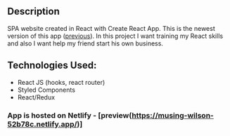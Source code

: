 ## Description
SPA website created in React with Create React App. This is the newest version of this app ([previous](https://github.com/kumiasto/website-personal-trainer)). In this project I want training my React skills and also I want help my friend start his own business. 


## Technologies Used:
  * React JS (hooks, react router)
  * Styled Components
  * React/Redux


### App is hosted on Netlify - [preview(https://musing-wilson-52b78c.netlify.app/)]
